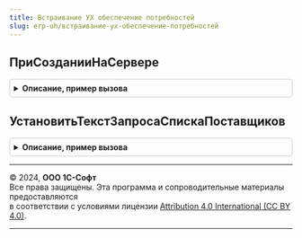 ```yaml
---
title: Встраивание УХ обеспечение потребностей
slug: erp-uh/встраивание-ух-обеспечение-потребностей
---
```



## ПриСозданииНаСервере
<details style="margin: 1em 0; padding: 0.5em; border: 1px solid #ccc; border-radius: 6px;">

<summary style="font-weight: bold; cursor: pointer;">Описание, пример вызова</summary>

```bsl

Процедура ПриСозданииНаСервере(Форма, Отказ, СтандартнаяОбработка) Экспорт
```

Пример вызова
```bsl
ВстраиваниеУХОбеспечениеПотребностей.ПриСозданииНаСервере(Форма, Отказ, СтандартнаяОбработка) 
```
</details>

## УстановитьТекстЗапросаСпискаПоставщиков
<details style="margin: 1em 0; padding: 0.5em; border: 1px solid #ccc; border-radius: 6px;">

<summary style="font-weight: bold; cursor: pointer;">Описание, пример вызова</summary>

```bsl

Функция УстановитьТекстЗапросаСпискаПоставщиков(Форма) экспорт Экспорт
```

Пример вызова
```bsl
Результат = ВстраиваниеУХОбеспечениеПотребностей.УстановитьТекстЗапросаСпискаПоставщиков(Форма) экспорт);
```
</details>

---

© 2024, **ООО 1С-Софт**  
Все права защищены. Эта программа и сопроводительные материалы предоставляются  
в соответствии с условиями лицензии [Attribution 4.0 International (CC BY 4.0)](https://creativecommons.org/licenses/by/4.0/legalcode).

---
